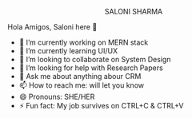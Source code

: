 <p align="center">
SALONI SHARMA
</p>

Hola Amigos, Saloni here 👋

- 🔭 I’m currently working on MERN stack
- 🌱 I’m currently learning UI/UX
- 👯 I’m looking to collaborate on System Design
- 🤔 I’m looking for help with Research Papers
- 💬 Ask me about anything abour CRM
- 📫 How to reach me: will let you know
- 😄 Pronouns: SHE/HER
- ⚡ Fun fact: My job survives on CTRL+C & CTRL+V

